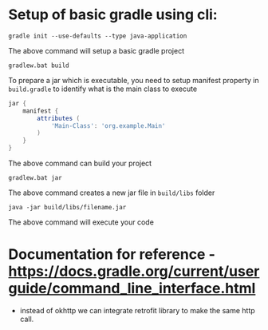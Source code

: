 # Setup of basic gradle using cli:
```agsl
gradle init --use-defaults --type java-application
```

The above command will setup a basic gradle project

```agsl
gradlew.bat build
```

To prepare a jar which is executable, you need to setup manifest property in `build.gradle` to identify what is the main class to execute
```groovy
jar {
    manifest {
        attributes (
            'Main-Class': 'org.example.Main'
        )
    }
}

```


The above command can build your project

```agsl
gradlew.bat jar
```

The above command creates a new jar file in `build/libs` folder

```agsl
java -jar build/libs/filename.jar
```

The above command will execute your code

# Documentation for reference - https://docs.gradle.org/current/userguide/command_line_interface.html

- instead of okhttp we can  integrate retrofit library to make the same http call.
